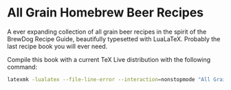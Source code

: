 # All Grain Homebrew Beer Recipes

A ever expanding collection of all grain beer recipes in the spirit of the BrewDog Recipe Guide, beautifully typesetted with LuaLaTeX. Probably the last recipe book you will ever need.

Compile this book with a current TeX Live distribution with the following command: 
```sh
latexmk -lualatex --file-line-error --interaction=nonstopmode "All Grain Homebrew Beer Recipes.tex"
```

